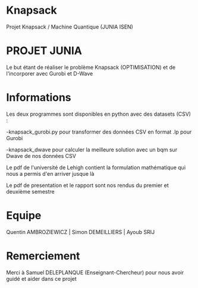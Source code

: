 # Knapsack
Projet Knapsack / Machine Quantique (JUNIA ISEN)

# PROJET JUNIA 
Le but étant de réaliser le problème Knapsack (OPTIMISATION) et de l'incorporer avec Gurobi et D-Wave

# Informations
Les deux programmes sont disponibles en python avec des datasets (CSV) :

-knapsack_gurobi.py pour transformer des données CSV en format .lp pour Gurobi

-knapsack_dwave pour calculer la meilleure solution avec un bqm sur Dwave de nos données CSV

Le pdf de l'université de Lehigh contient la formulation mathématique qui nous a permis d'en arriver jusque là

Le pdf de presentation et le rapport sont nos rendus du premier et deuxième semestre


# Equipe
Quentin AMBROZIEWICZ | Simon DEMEILLIERS | Ayoub SRIJ

# Remerciement 
Merci à Samuel DELEPLANQUE (Enseignant-Chercheur) pour nous avoir guidé et aider dans ce projet

